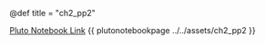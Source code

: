 @def title = "ch2_pp2"

[Pluto Notebook Link](https://github.com/stefanbringuier/QuantumComputingProblemsSolutions/tree/main/notebooks/ch2/ch2_pp2.jl)
{{ plutonotebookpage ../../assets/ch2_pp2 }}
